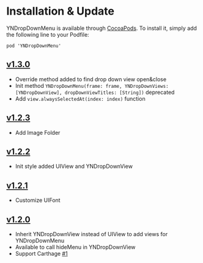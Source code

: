 # Installation & Update

YNDropDownMenu is available through [CocoaPods](http://cocoapods.org). To install
it, simply add the following line to your Podfile:

`pod 'YNDropDownMenu'`

## [v1.3.0](https://github.com/younatics/YNDropDownMenu/releases/tag/1.3.0)
* Override method added to find drop down view open&close
* Init method `YNDropDownMenu(frame: frame, YNDropDownViews: [YNDropDownView], dropDownViewTitles: [String])` deprecated
* Add `view.alwaysSelectedAt(index: index)` function

## [v1.2.3](https://github.com/younatics/YNDropDownMenu/releases/tag/1.2.3)
* Add Image Folder

## [v1.2.2](https://github.com/younatics/YNDropDownMenu/releases/tag/1.2.2)
* Init style added UIView and YNDropDownView

## [v1.2.1](https://github.com/younatics/YNDropDownMenu/releases/tag/1.2.1)
* Customize UIFont

## [v1.2.0](https://github.com/younatics/YNDropDownMenu/releases/tag/1.2.0)
* Inherit YNDropDownView instead of UIView to add views for YNDropDownMenu
* Available to call hideMenu in YNDropDownView
* Support Carthage [#1](https://github.com/younatics/YNDropDownMenu/issues/1)

